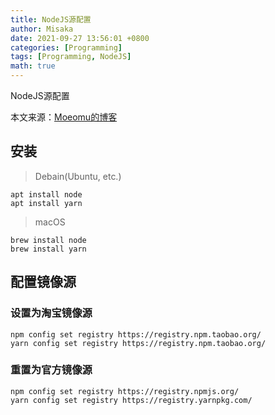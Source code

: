 ```yaml
---
title: NodeJS源配置
author: Misaka
date: 2021-09-27 13:56:01 +0800
categories: [Programming]
tags: [Programming, NodeJS]
math: true
---
```


NodeJS源配置

本文来源：[Moeomu的博客](/posts/NodeJS源配置/)

## 安装

> Debain(Ubuntu, etc.)

```shell
apt install node
apt install yarn
```

> macOS

```shell
brew install node
brew install yarn
```

## 配置镜像源

### 设置为淘宝镜像源

```shell
npm config set registry https://registry.npm.taobao.org/
yarn config set registry https://registry.npm.taobao.org/
```

### 重置为官方镜像源

```shell
npm config set registry https://registry.npmjs.org/
yarn config set registry https://registry.yarnpkg.com/
```
